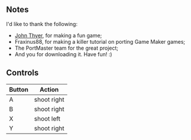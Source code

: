 ## Notes

I'd like to thank the following:
- [John Thyer](https://farawaytimes.itch.io/kikai), for making a fun game;
- Fraxinus88, for making a killer tutorial on porting Game Maker games;
- The PortMaster team for the great project;
- And you for downloading it. Have fun! :)

## Controls

| Button | Action |
|--|--| 
|A|shoot right|
|B|shoot right|
|X |shoot left|
|Y |shoot right|


